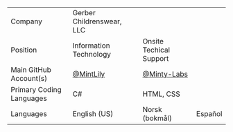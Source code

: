 <table align="center">
  <tr>
    <td>Company</td>
    <td>Gerber Childrenswear, LLC</td>
  </tr>
  <tr>
    <td>Position</td>
    <td>Information Technology</td>
    <td>Onsite Techical Support</td>
    <td></td>
  </tr>
  <tr>
    <td>Main GitHub Account(s)</td>
    <td><a href="https://github.com/MintLily">@MintLily</a></td>
    <td><a href="https://github.com/Minty-Labs">@Minty-Labs</a></td>
    <td></td>
  </tr>
  <tr>
    <td>Primary Coding Languages</td>
    <td>C#</td>
    <td>HTML, CSS</td>
    <td></td>
  </tr>
  <tr>
    <td>Languages</td>
    <td>English (US)</td>
    <td>Norsk (bokmål)</td>
    <td>Español</td>
  </tr>
</table>
